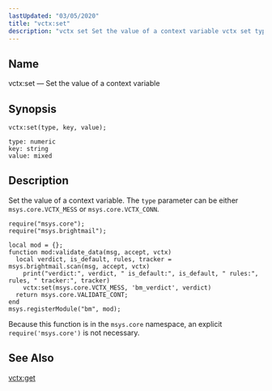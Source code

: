 ```yaml
---
lastUpdated: "03/05/2020"
title: "vctx:set"
description: "vctx set Set the value of a context variable vctx set type key value Set the value of a context variable The type parameter can be either msys core VCTX MESS or msys core VCTX CONN Example 70 71 vctx set example Because this function is in the msys core..."
---
```


<a name="lua.ref.vctx_set"></a> 
## Name

vctx:set — Set the value of a context variable

<a name="idp19262896"></a> 
## Synopsis

`vctx:set(type, key, value);`

```
type: numeric
key: string
value: mixed
```
<a name="idp19265904"></a> 
## Description

Set the value of a context variable. The `type` parameter can be either `msys.core.VCTX_MESS` or `msys.core.VCTX_CONN`.

<a name="lua.ref.vctx_set.example"></a> 


```
require("msys.core");
require("msys.brightmail");

local mod = {};
function mod:validate_data(msg, accept, vctx)
  local verdict, is_default, rules, tracker = msys.brightmail.scan(msg, accept, vctx)
    print("verdict:", verdict, " is_default:", is_default, " rules:", rules, " tracker:", tracker)
    vctx:set(msys.core.VCTX_MESS, 'bm_verdict', verdict)
  return msys.core.VALIDATE_CONT;
end
msys.registerModule("bm", mod);
```

Because this function is in the `msys.core` namespace, an explicit `require('msys.core')` is not necessary.

<a name="idp19273376"></a> 
## See Also

[vctx:get](/momentum/4/lua/ref-vctx-get)